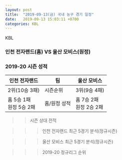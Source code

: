 ```yaml
---
layout: post
title:  "2019-09-13(금) 국내 농구 경기 일정"
date:   2019-09-13 15:03:11 +0700
categories: KBL
---
```


KBL
### 인천 전자랜드(홈) VS 울산 모비스(원정) 
### 2019-20 시즌 성적
 
| 인천 전자랜드 | 팀 | 울산 모비스 | 
|---|---|---|
| 2위(10승 3패)| 시즌순위 | 3위(9승 4패) | 
| 홈 5승 1패<br/> 원정 5승 2패| 홈/원정 성적 | 홈 7승 2패<br/> 원정 2승 2패 | 
 
>> 시즌 상대 전적



>>> 인천 전자랜드 최근 5경기 분석(정규시즌) 

>>> 울산 모비스 최근 5경기 분석(정규시즌) 

>>> 2019-20 정규리그 순위
